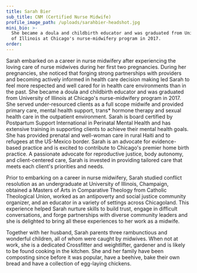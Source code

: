 ```yaml
---
title: Sarah Bier
sub_title: CNM (Certified Nurse Midwife)
profile_image_path: /uploads/sarahbier-headshot.jpg
mini_bio: >-
  She became a doula and childbirth educator and was graduated from University
  of Illinois at Chicago's nurse-midwifery program in 2017.
order:
---
```


Sarah embarked on a career in nurse midwifery after experiencing the loving care of nurse midwives during her first two pregnancies. During her pregnancies, she noticed that forging strong partnerships with providers and becoming actively informed in health care decision making led Sarah to feel more respected and well cared for in health care environments than in the past. She became a doula and childbirth educator and was graduated from University of Illinois at Chicago's nurse-midwifery program in 2017. She served under-resourced clients as a full scope midwife and provided primary care, mental health support, trans\* hormone therapy and sexual health care in the outpatient environment. Sarah is board certified by Postpartum Support International in Perinatal Mental Health and has extensive training in supporting clients to achieve their mental health goals. She has provided prenatal and well-woman care in rural Haiti and to refugees at the US-Mexico border. Sarah is an advocate for evidence-based practice and is excited to contribute to Chicago's premier home birth practice. A passionate advocate for reproductive justice, body autonomy, and client-centered care, Sarah is invested in providing tailored care that meets each client's priorities and needs.&nbsp;

Prior to embarking on a career in nurse midwifery, Sarah studied conflict resolution as an undergraduate at University of Illinois, Champaign, obtained a Masters of Arts in Comparative Theology from Catholic Theological Union, worked as an antipoverty and social justice community organizer, and an educator in a variety of settings across Chicagoland. This experience helped Sarah nurture skills to build trust, engage in difficult conversations, and forge partnerships with diverse community leaders and she is delighted to bring all these experiences to her work as a midwife.&nbsp;

Together with her husband, Sarah parents three rambunctious and wonderful children, all of whom were caught by midwives. When not at work, she is a dedicated Crossfitter and weightlifter, gardener and is likely to be found cooking in the kitchen. She and her family have been composting since before it was popular, have a beehive, bake their own bread and have a collection of egg-laying chickens.